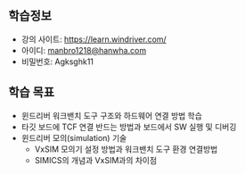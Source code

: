 ## 학습정보

 - 강의 사이트: https://learn.windriver.com/
 - 아이디: manbro1218@hanwha.com
 - 비밀번호: Agksghk11

## 학습 목표

- 윈드리버 워크밴치 도구 구조와 하드웨어 연결 방법 학습
- 타깃 보드에 TCF 연결 반드는 방법과 보드에서 SW 실행 및 디버깅
- 윈드리버 모의(simulation) 기술
  - VxSIM 모의기 설정 방법과 워크밴치 도구 환경 연결방법
  - SIMICS의 개념과 VxSIM과의 차이점